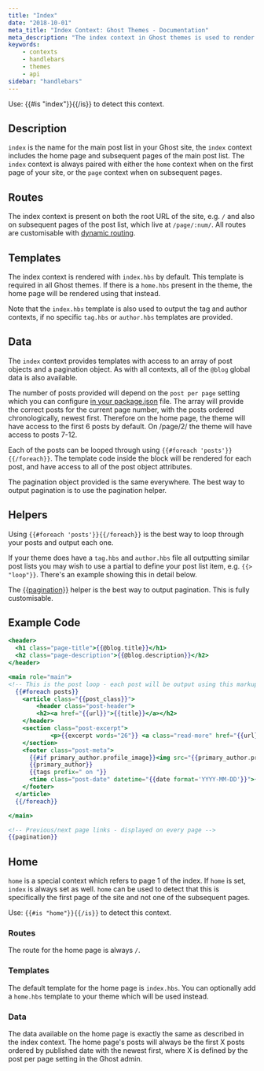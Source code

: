 ```yaml
---
title: "Index"
date: "2018-10-01"
meta_title: "Index Context: Ghost Themes - Documentation"
meta_description: "The index context in Ghost themes is used to render lists of posts in a publication. Learn more about contexts and building a custom theme 👻"
keywords:
    - contexts
    - handlebars
    - themes
    - api
sidebar: "handlebars"
---
```



Use: {{#is "index"}}{{/is}} to detect this context.

## Description

`index` is the name for the main post list in your Ghost site, the `index` context includes the home page and subsequent pages of the main post list. The `index` context is always paired with either the `home` context when on the first page of your site, or the `page` context when on subsequent pages.

## Routes

The index context is present on both the root URL of the site, e.g. `/` and also on subsequent pages of the post list, which live at `/page/:num/`. All routes are customisable with [dynamic routing](/api/handlebars-themes/routing/).


## Templates

The index context is rendered with `index.hbs` by default. This template is required in all Ghost themes. If there is a `home.hbs` present in the theme, the home page will be rendered using that instead.

Note that the `index.hbs` template is also used to output the tag and author contexts, if no specific `tag.hbs` or `author.hbs` templates are provided.

## Data

The `index` context provides templates with access to an array of post objects and a pagination object. As with all contexts, all of the `@blog` global data is also available.

The number of posts provided will depend on the `post per page` setting which you can configure [in your package.json](/api/handlebars-themes/helpers/foreach/) file. The array will provide the correct posts for the current page number, with the posts ordered chronologically, newest first. Therefore on the home page, the theme will have access to the first 6 posts by default. On /page/2/ the theme will have access to posts 7-12.

Each of the posts can be looped through using `{{#foreach 'posts'}}{{/foreach}}`. The template code inside the block will be rendered for each post, and have access to all of the post object attributes.

The pagination object provided is the same everywhere. The best way to output pagination is to use the pagination helper.


## Helpers

Using `{{#foreach 'posts'}}{{/foreach}}` is the best way to loop through your posts and output each one.

If your theme does have a `tag.hbs` and `author.hbs` file all outputting similar post lists you may wish to use a partial to define your post list item, e.g. `{{> "loop"}}`. There's an example showing this in detail below.

The [{{pagination}}](/api/handlebars-themes/helpers/pagination/) helper is the best way to output pagination. This is fully customisable.


## Example Code

```handlebars:title=index.hbs
<header>
  <h1 class="page-title">{{@blog.title}}</h1>
  <h2 class="page-description">{{@blog.description}}</h2>
</header>

<main role="main">
<!-- This is the post loop - each post will be output using this markup -->
  {{#foreach posts}}
	<article class="{{post_class}}">
 		<header class="post-header">
   		<h2><a href="{{url}}">{{title}}</a></h2>
    </header>
    <section class="post-excerpt">
 			<p>{{excerpt words="26"}} <a class="read-more" href="{{url}}">...</a></p>
    </section>
    <footer class="post-meta">
      {{#if primary_author.profile_image}}<img src="{{primary_author.profile_image}}" alt="Author image" />{{/if}}
      {{primary_author}}
      {{tags prefix=" on "}}
      <time class="post-date" datetime="{{date format='YYYY-MM-DD'}}">{{date format="DD MMMM YYYY"}}</time>
    </footer>
  </article>
  {{/foreach}}

</main>

<!-- Previous/next page links - displayed on every page -->
{{pagination}}

```

## Home

`home` is a special context which refers to page 1 of the index. If `home` is set, `index` is always set as well. `home` can be used to detect that this is specifically the first page of the site and not one of the subsequent pages.

Use: `{{#is "home"}}{{/is}}` to detect this context.

### Routes

The route for the home page is always `/`.

### Templates

The default template for the home page is `index.hbs`. You can optionally add a `home.hbs` template to your theme which will be used instead.

### Data

The data available on the home page is exactly the same as described in the index context. The home page's posts will always be the first X posts ordered by published date with the newest first, where X is defined by the post per page setting in the Ghost admin.
